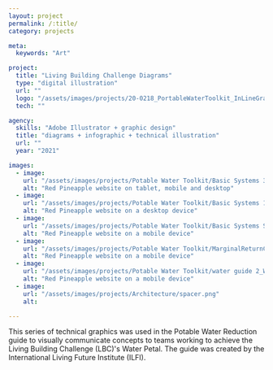 ```yaml
---
layout: project
permalink: /:title/
category: projects

meta:
  keywords: "Art"

project:
  title: "Living Building Challenge Diagrams"
  type: "digital illustration"
  url: ""
  logo: "/assets/images/projects/20-0218_PortableWaterToolkit_InLineGraphics_thumbnail.png"
  tech: ""

agency:
  skills: "Adobe Illustrator + graphic design"  
  title: "diagrams + infographic + technical illustration"
  url: ""
  year: "2021"

images:  
  - image:
    url: "/assets/images/projects/Potable Water Toolkit/Basic Systems 30 MF.png"
    alt: "Red Pineapple website on tablet, mobile and desktop"
  - image:
    url: "/assets/images/projects/Potable Water Toolkit/Basic Systems 100 MF.png"
    alt: "Red Pineapple website on a desktop device"
  - image:
    url: "/assets/images/projects/Potable Water Toolkit/Basic Systems SF.png"
    alt: "Red Pineapple website on a mobile device"
  - image:
    url: "/assets/images/projects/Potable Water Toolkit/MarginalReturnCisterns_Final.png  "
    alt: "Red Pineapple website on a mobile device"      
  - image:
    url: "/assets/images/projects/Potable Water Toolkit/water guide 2_Water Guide.png"
    alt: "Red Pineapple website on a mobile device"
  - image:
    url: "/assets/images/projects/Architecture/spacer.png"
    alt:     

---
```

<p>This series of technical graphics was used in the Potable Water Reduction guide to visually communicate concepts to teams working to achieve the Living Building Challenge (LBC)'s Water Petal. The guide was created by the International Living Future Institute (ILFI).</p>
